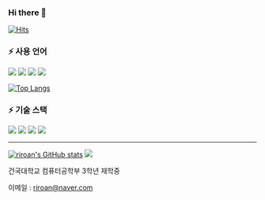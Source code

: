 
### Hi there 👋    

[![Hits](https://hits.seeyoufarm.com/api/count/incr/badge.svg?url=https%3A%2F%2Fgithub.com%2Friroan&count_bg=%2379C83D&title_bg=%23555555&icon=&icon_color=%23E7E7E7&title=hits&edge_flat=false)](https://github.com/riroan)                   

<!--
**riroan/riroan** is a ✨ _special_ ✨ repository because its `README.md` (this file) appears on your GitHub profile.

Here are some ideas to get you started:

- 🔭 I’m currently working on ...
- 🌱 I’m currently learning ...
- 👯 I’m looking to collaborate on ...
- 🤔 I’m looking for help with ...
- 💬 Ask me about ...
- 📫 How to reach me: ...
- 😄 Pronouns: ...
- ⚡ Fun fact: ...
-->

### ⚡ 사용 언어
<img src="https://img.shields.io/badge/Python-3776AB?style=flat-square&logo=Python&logoColor=white"/> <img src="https://img.shields.io/badge/C++-00599C?style=flat-square&logo=C%2B%2B&logoColor=white"/> <img src="https://img.shields.io/badge/C-A8B9CC?style=flat-square&logo=C&logoColor=white"/> <img src="https://img.shields.io/badge/HTML5-E34F26?style=flat-square&logo=HTML5&logoColor=white"/>

[![Top Langs](https://github-readme-stats.vercel.app/api/top-langs/?username=riroan)](https://github.com/riroan)

### ⚡ 기술 스택
<img src="https://img.shields.io/badge/Django-092E20?style=flat-square&logo=Django&logoColor=white"/> <img src="https://img.shields.io/badge/Keras-D00000?style=flat-square&logo=Keras&logoColor=white"/> <img src="https://img.shields.io/badge/OpenCV-5C3EE8?style=flat-square&logo=OpenCV&logoColor=white"/> <img src="https://img.shields.io/badge/Unity-000000?style=flat-square&logo=Unity&logoColor=white"/>

---

[![riroan's GitHub stats](https://github-readme-stats.vercel.app/api?username=riroan&theme=radical)](https://github.com/riroan)
<img src="http://mazassumnida.wtf/api/v2/generate_badge?boj=riroan"/>

건국대학교 컴퓨터공학부 3학년 재학중

이메일 : riroan@naver.com
